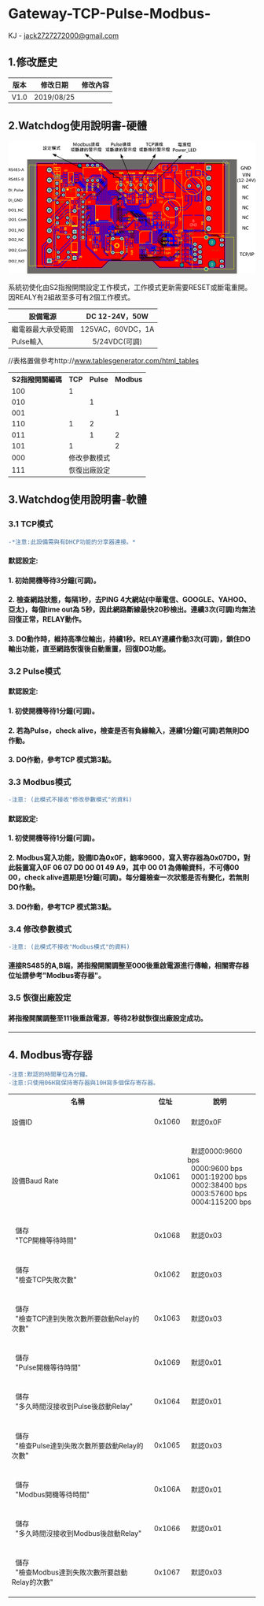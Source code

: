 # Gateway-TCP-Pulse-Modbus-
KJ - jack2727272000@gmail.com
## 1.修改歷史
| 版本  | 修改日期	| 修改內容| 
| ---- |:---------:| ------:|
|V1.0 	|2019/08/25|	

## 2.Watchdog使用說明書-硬體
![alt 文字][logo]

[logo]: https://github.com/jack2727272000/Gateway-TCP-Pulse-Modbus-/blob/master/WatchDog%20%E8%85%B3%E4%BD%8D%E5%AE%9A%E7%BE%A9.png "WatchDog 腳位定義"

系統初使化由S2指撥開關設定工作模式，工作模式更新需要RESET或斷電重開。因REALY有2組故至多可有2個工作模式。

|設備電源	|DC 12-24V，50W|
| ------ |:------------:| 
|繼電器最大承受範圍	|125VAC，60VDC，1A|
|Pulse輸入	|5/24VDC(可調)|

//表格置做參考http://www.tablesgenerator.com/html_tables
<table>
  <tr>
    <th>S2指撥開關編碼</th>
    <th>TCP</th>
    <th>Pulse</th>
    <th>Modbus</th>
  </tr>
  <tr>
    <td>100</td>
    <td>1</td>
    <td></td>
    <td></td>
  </tr>
  <tr>
    <td>010</td>
    <td></td>
    <td>1</td>
    <td></td>
  </tr>
  <tr>
    <td>001</td>
    <td></td>
    <td></td>
    <td>1</td>
  </tr>
  <tr>
    <td>110</td>
    <td>1</td>
    <td>2</td>
    <td></td>
  </tr>
  <tr>
    <td>011</td>
    <td></td>
    <td>1</td>
    <td>2</td>
  </tr>
  <tr>
    <td>101</td>
    <td>1</td>
    <td></td>
    <td>2</td>
  </tr>
  <tr>
    <td>000</td>
    <td colspan="3">修改參數模式</td>
  </tr>
  <tr>
    <td>111</td>
    <td colspan="3">恢復出廠設定</td>
  </tr>
</table>

## 3.Watchdog使用說明書-軟體
### 3.1 TCP模式
```diff
-*注意:此設備需與有DHCP功能的分享器連接。*
```
####  默認設定:
####  1.	初始開機等待3分鐘(可調)。
####  2.	檢查網路狀態，每隔1秒，去PING  4大網站(中華電信、GOOGLE、YAHOO、亞太)，每個time out為 5秒，因此網路斷線最快20秒檢出。連續3次(可調)均無法回復正常，RELAY動作。
####  3.	DO動作時，維持高準位輸出，持續1秒。RELAY連續作動3次(可調)，鎖住DO輸出功能，直至網路恢復後自動重置，回復DO功能。
### 3.2 Pulse模式
####  默認設定:
####  1.	初使開機等待1分鐘(可調)。
####  2.	若為Pulse，check alive，檢查是否有負緣輸入，連續1分鐘(可調)若無則DO作動。
####  3.	DO作動，參考TCP 模式第3點。
### 3.3 Modbus模式
```diff
-注意: (此模式不接收"修改參數模式"的資料)
```
####  默認設定:
####  1.	初使開機等待1分鐘(可調)。
####  2.	Modbus寫入功能，設備ID為0x0F，鮑率9600，寫入寄存器為0x07D0，對此裝置寫入0F 06 07 D0 00 01 49 A9，其中 00 01 為傳輸資料，不可傳00 00，check alive週期是1分鐘(可調)。每分鐘檢查一次狀態是否有變化，若無則DO作動。
####  3.	DO作動，參考TCP 模式第3點。

### 3.4	修改參數模式
```diff
-注意: (此模式不接收"Modbus模式"的資料)
```
####  連接RS485的A,B端，將指撥開關調整至000後重啟電源進行傳輸，相關寄存器位址請參考"Modbus寄存器"。
### 3.5 恢復出廠設定
####  將指撥開關調整至111後重啟電源，等待2秒就恢復出廠設定成功。
------------------------------------------------------------------------------------------------------------
## 4. Modbus寄存器
```diff
-注意:默認的時間單位為分鐘。
-注意:只使用06H寫保持寄存器與10H寫多個保存寄存器。
```
<table>
  <tr>
    <th>名稱</th>
    <th>位址</th>
    <th>說明</th>
  </tr>
  <tr>
    <td>設備ID</td>
    <td><br>&nbsp;&nbsp;0x1060<br>&nbsp;&nbsp;</td>
    <td><br>&nbsp;&nbsp;默認0x0F<br>&nbsp;&nbsp;</td>
  </tr>
  <tr>
    <td><br>  設備Baud Rate<br>  </td>
    <td><br>&nbsp;&nbsp;0x1061<br>&nbsp;&nbsp;</td>
    <td><br>&nbsp;&nbsp;默認0000:9600 bps<br>&nbsp;&nbsp;0000:9600 bps<br>&nbsp;&nbsp;0001:19200 bps<br>&nbsp;&nbsp;0002:38400 bps<br>&nbsp;&nbsp;0003:57600 bps<br>&nbsp;&nbsp;0004:115200 bps<br>&nbsp;&nbsp;</td>
  </tr>
  <tr>
    <td><br>&nbsp;&nbsp;儲存<br>&nbsp;&nbsp;"TCP開機等待時間"<br>&nbsp;&nbsp;</td>
    <td><br>&nbsp;&nbsp;0x1068<br>&nbsp;&nbsp;</td>
    <td><br>&nbsp;&nbsp;默認0x03<br>&nbsp;&nbsp;</td>
  </tr>
  <tr>
    <td><br>&nbsp;&nbsp;儲存<br>&nbsp;&nbsp;"檢查TCP失敗次數"<br>&nbsp;&nbsp;</td>
    <td><br>&nbsp;&nbsp;0x1062<br>&nbsp;&nbsp;</td>
    <td><br>&nbsp;&nbsp;默認0x03<br>&nbsp;&nbsp;</td>
  </tr>
  <tr>
    <td><br>&nbsp;&nbsp;儲存<br>&nbsp;&nbsp;"檢查TCP達到失敗次數所要啟動Relay的次數"<br>&nbsp;&nbsp;</td>
    <td><br>&nbsp;&nbsp;0x1063<br>&nbsp;&nbsp;</td>
    <td><br>&nbsp;&nbsp;默認0x03<br>&nbsp;&nbsp;</td>
  </tr>
  <tr>
    <td><br>&nbsp;&nbsp;儲存<br>&nbsp;&nbsp;"Pulse開機等待時間"<br>&nbsp;&nbsp;</td>
    <td><br>&nbsp;&nbsp;0x1069<br>&nbsp;&nbsp;</td>
    <td><br>&nbsp;&nbsp;默認0x01<br>&nbsp;&nbsp;</td>
  </tr>
  <tr>
    <td><br>&nbsp;&nbsp;儲存<br>&nbsp;&nbsp;"多久時間沒接收到Pulse後啟動Relay"<br>&nbsp;&nbsp;</td>
    <td><br>&nbsp;&nbsp;0x1064<br>&nbsp;&nbsp;</td>
    <td><br>&nbsp;&nbsp;默認0x01<br>&nbsp;&nbsp;</td>
  </tr>
  <tr>
    <td><br>&nbsp;&nbsp;儲存<br>&nbsp;&nbsp;"檢查Pulse達到失敗次數所要啟動Relay的次數"<br>&nbsp;&nbsp;</td>
    <td><br>&nbsp;&nbsp;0x1065<br>&nbsp;&nbsp;</td>
    <td><br>&nbsp;&nbsp;默認0x03<br>&nbsp;&nbsp;</td>
  </tr>
  <tr>
    <td><br>&nbsp;&nbsp;儲存<br>&nbsp;&nbsp;"Modbus開機等待時間"<br>&nbsp;&nbsp;</td>
    <td><br>&nbsp;&nbsp;0x106A<br>&nbsp;&nbsp;</td>
    <td><br>&nbsp;&nbsp;默認0x01<br>&nbsp;&nbsp;</td>
  </tr>
  <tr>
    <td><br>&nbsp;&nbsp;儲存<br>&nbsp;&nbsp;"多久時間沒接收到Modbus後啟動Relay"<br>&nbsp;&nbsp;</td>
    <td><br>&nbsp;&nbsp;0x1066<br>&nbsp;&nbsp;</td>
    <td><br>&nbsp;&nbsp;默認0x01<br>&nbsp;&nbsp;</td>
  </tr>
  <tr>
    <td><br>&nbsp;&nbsp;儲存<br>&nbsp;&nbsp;"檢查Modbus達到失敗次數所要啟動Relay的次數"<br>&nbsp;&nbsp;</td>
    <td><br>&nbsp;&nbsp;0x1067<br>&nbsp;&nbsp;</td>
    <td><br>&nbsp;&nbsp;默認0x03<br>&nbsp;&nbsp;</td>
  </tr>
</table>
